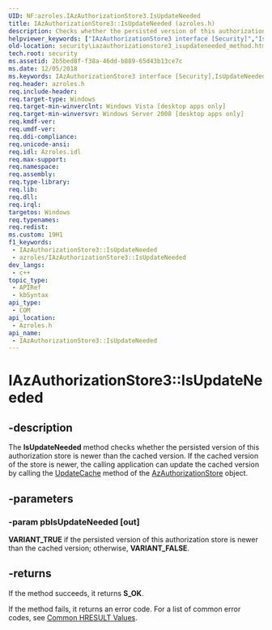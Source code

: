 ```yaml
---
UID: NF:azroles.IAzAuthorizationStore3.IsUpdateNeeded
title: IAzAuthorizationStore3::IsUpdateNeeded (azroles.h)
description: Checks whether the persisted version of this authorization store is newer than the cached version.
helpviewer_keywords: ["IAzAuthorizationStore3 interface [Security]","IsUpdateNeeded method","IAzAuthorizationStore3.IsUpdateNeeded","IAzAuthorizationStore3::IsUpdateNeeded","IsUpdateNeeded","IsUpdateNeeded method [Security]","IsUpdateNeeded method [Security]","IAzAuthorizationStore3 interface","azroles/IAzAuthorizationStore3::IsUpdateNeeded","security.iazauthorizationstore3_isupdateneeded_method"]
old-location: security\iazauthorizationstore3_isupdateneeded_method.htm
tech.root: security
ms.assetid: 2b5bed8f-f38a-46dd-b889-65d43b13ce7c
ms.date: 12/05/2018
ms.keywords: IAzAuthorizationStore3 interface [Security],IsUpdateNeeded method, IAzAuthorizationStore3.IsUpdateNeeded, IAzAuthorizationStore3::IsUpdateNeeded, IsUpdateNeeded, IsUpdateNeeded method [Security], IsUpdateNeeded method [Security],IAzAuthorizationStore3 interface, azroles/IAzAuthorizationStore3::IsUpdateNeeded, security.iazauthorizationstore3_isupdateneeded_method
req.header: azroles.h
req.include-header: 
req.target-type: Windows
req.target-min-winverclnt: Windows Vista [desktop apps only]
req.target-min-winversvr: Windows Server 2008 [desktop apps only]
req.kmdf-ver: 
req.umdf-ver: 
req.ddi-compliance: 
req.unicode-ansi: 
req.idl: Azroles.idl
req.max-support: 
req.namespace: 
req.assembly: 
req.type-library: 
req.lib: 
req.dll: 
req.irql: 
targetos: Windows
req.typenames: 
req.redist: 
ms.custom: 19H1
f1_keywords:
 - IAzAuthorizationStore3::IsUpdateNeeded
 - azroles/IAzAuthorizationStore3::IsUpdateNeeded
dev_langs:
 - c++
topic_type:
 - APIRef
 - kbSyntax
api_type:
 - COM
api_location:
 - Azroles.h
api_name:
 - IAzAuthorizationStore3::IsUpdateNeeded
---
```


# IAzAuthorizationStore3::IsUpdateNeeded


## -description

The <b>IsUpdateNeeded</b> method checks whether the persisted version of this authorization store is newer than the cached version. If the cached version of the store is newer, the calling application can update the cached version by calling the <a href="/windows/desktop/api/azroles/nf-azroles-iazauthorizationstore-updatecache">UpdateCache</a> method of the <a href="/windows/desktop/api/azroles/nn-azroles-iazauthorizationstore">AzAuthorizationStore</a> object.

## -parameters

### -param pbIsUpdateNeeded [out]

<b>VARIANT_TRUE</b> if the persisted version of this authorization store is newer than the cached version; otherwise, <b>VARIANT_FALSE</b>.

## -returns

 If the method succeeds, it returns <b>S_OK</b>.

If the method fails, it returns an error code. For a list of common error codes, see <a href="/windows/desktop/SecCrypto/common-hresult-values">Common HRESULT Values</a>.

